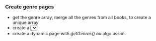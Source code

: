 ### Create genre pages

-   get the genre array, merge all the genres from all books, to create a unique array
-   create a <select> that shows all the choices + **all** (default)
-   create a dynamic page with _getGenres()_ ou algo assim.
